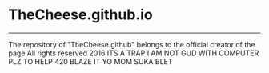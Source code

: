 ﻿# TheCheese.github.io
****************************************
The repository of "TheCheese.github" belongs to the official creator of the page
All rights reserved 2016
ITS A TRAP
I AM NOT GUD WITH COMPUTER PLZ TO HELP
420 BLAZE IT
YO MOM
SUKA BLET
